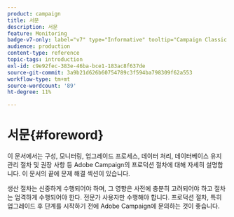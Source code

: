 ```yaml
---
product: campaign
title: 서문
description: 서문
feature: Monitoring
badge-v7-only: label="v7" type="Informative" tooltip="Campaign Classic v7에만 적용"
audience: production
content-type: reference
topic-tags: introduction
exl-id: c9e92fec-383e-46ba-bce1-183ac8f637de
source-git-commit: 3a9b21d626b60754789c3f594ba798309f62a553
workflow-type: tm+mt
source-wordcount: '89'
ht-degree: 11%

---
```


# 서문{#foreword}



이 문서에서는 구성, 모니터링, 업그레이드 프로세스, 데이터 처리, 데이터베이스 유지 관리 절차 및 권장 사항 등 Adobe Campaign의 프로덕션 절차에 대해 자세히 설명합니다. 이 문서의 끝에 문제 해결 섹션이 있습니다.

생산 절차는 신중하게 수행되어야 하며, 그 영향은 사전에 충분히 고려되어야 하고 절차는 엄격하게 수행되어야 한다. 전문가 사용자만 수행해야 합니다. 프로덕션 절차, 특히 업그레이드 후 단계를 시작하기 전에 Adobe Campaign에 문의하는 것이 좋습니다.
